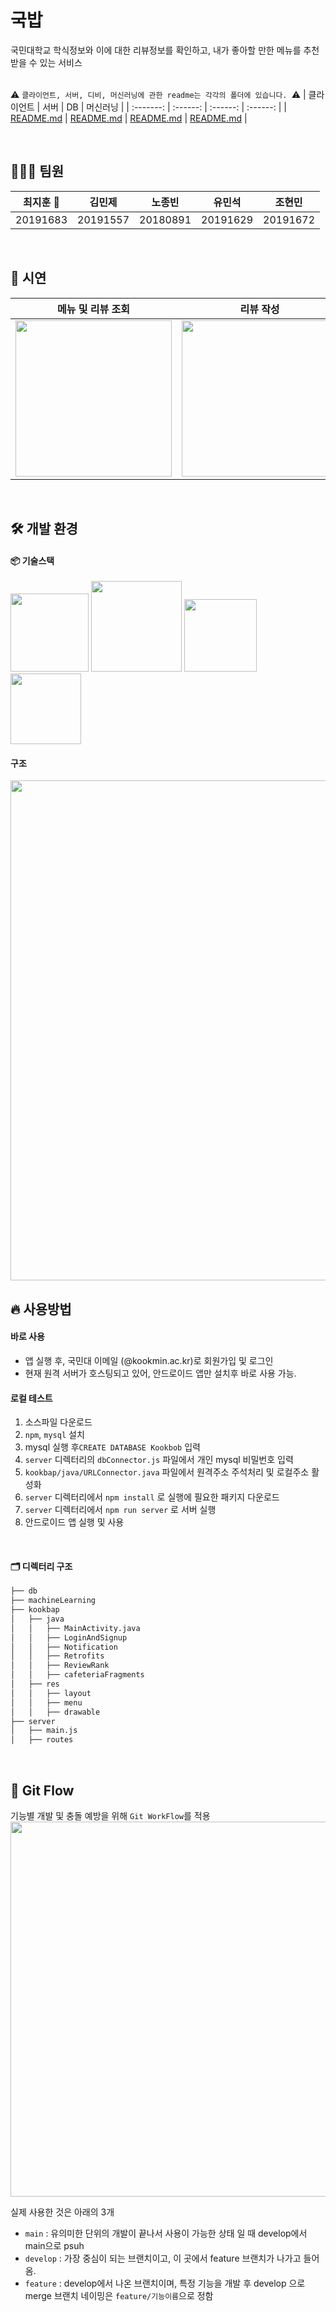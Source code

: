 # 국밥

국민대학교 학식정보와 이에 대한 리뷰정보를 확인하고, 내가 좋아할 만한 메뉴를 추천받을 수 있는 서비스
<br>
<br>

⚠️ `클라이언트, 서버, 디비, 머신러닝에 관한 readme는 각각의 폴더에 있습니다. `⚠️
| 클라이언트 | 서버 | DB | 머신러닝 |
| :-------: | :------: | :------: | :------: |
| [README.md](https://github.com/ji-hunc/kookbap/tree/main/kookbap) | [README.md](https://github.com/ji-hunc/kookbap/tree/main/server) | [README.md](https://github.com/ji-hunc/kookbap/tree/main/db) | [README.md](https://github.com/ji-hunc/kookbap/tree/main/machineLearning) |

</br>

## 👩🏻‍💻 팀원

| 최지훈 👑 |  김민제  |  노종빈  |  유민석  |  조현민  |
| :-------: | :------: | :------: | :------: | :------: |
| 20191683  | 20191557 | 20180891 | 20191629 | 20191672 |

</br>

## 🎥 시연

| 메뉴 및 리뷰 조회                                                                                                                |                                                            리뷰 작성                                                            | 리뷰 수정 및 삭제                                                                                                                |
| -------------------------------------------------------------------------------------------------------------------------------- | :-----------------------------------------------------------------------------------------------------------------------------: | -------------------------------------------------------------------------------------------------------------------------------- |
| <img src = "https://user-images.githubusercontent.com/52407470/205451046-d8e8c297-a9bb-4eaa-b02b-6eca8237f048.gif" width ="250"> | <img src ="https://user-images.githubusercontent.com/52407470/205479915-a6c603bb-c386-49be-a800-062d1855bd4f.gif" width ="250"> | <img src = "https://user-images.githubusercontent.com/52407470/205480970-d5e462fd-1035-41de-88c9-e374ae5e5cc6.gif" width ="250"> |

</br>

## 🛠 개발 환경

#### 📦 기술스택

<img width="125" src="https://img.shields.io/badge/android%20API-31-brightgreen"> <img width="145" src="https://img.shields.io/badge/android%20SDK-12.0-green"> <img width="116" src="https://img.shields.io/badge/node-18.12.0-yellow"> <img width="113" src="https://img.shields.io/badge/mysql-8.0.31-blue">

#### 구조

<img width="800" src="https://user-images.githubusercontent.com/52407470/205481295-f81d9acd-0b2e-41d0-ab2a-cb1001eb0075.png">

</br>

## 🔥 사용방법

#### 바로 사용

-   앱 실행 후, 국민대 이메일 (@kookmin.ac.kr)로 회원가입 및 로그인
-   현재 원격 서버가 호스팅되고 있어, 안드로이드 앱만 설치후 바로 사용 가능.

#### 로컬 테스트

1. 소스파일 다운로드
2. `npm`, `mysql` 설치
3. mysql 실행 후`CREATE DATABASE Kookbob` 입력
4. `server` 디렉터리의 `dbConnector.js` 파일에서 개인 mysql 비밀번호 입력
5. `kookbap/java/URLConnector.java` 파일에서 원격주소 주석처리 및 로컬주소 활성화
6. `server` 디렉터리에서 `npm install` 로 실행에 필요한 패키지 다운로드
7. `server` 디렉터리에서 `npm run server` 로 서버 실행
8. 안드로이드 앱 실행 및 사용

</br>

#### 🗂 디렉터리 구조

```bash
├── db
├── machineLearning
├── kookbap
│   ├── java
│   │   ├── MainActivity.java
│   │   ├── LoginAndSignup
│   │   ├── Notification
│   │   ├── Retrofits
│   │   ├── ReviewRank
│   │   ├── cafeteriaFragments
│   ├── res
│   │   ├── layout
│   │   ├── menu
│   │   ├── drawable
├── server
│   ├── main.js
│   ├── routes

```

</br>

## 🔀 Git Flow

기능별 개발 및 충돌 예방을 위해 `Git WorkFlow`를 적용
<img width="600" src="https://user-images.githubusercontent.com/52407470/205478151-992575f7-3018-473a-83fc-f75dc43495f8.png">

실제 사용한 것은 아래의 3개

-   `main` : 유의미한 단위의 개발이 끝나서 사용이 가능한 상태 일 때 develop에서 main으로 psuh
-   `develop` : 가장 중심이 되는 브랜치이고, 이 곳에서 feature 브랜치가 나가고 들어옴.
-   `feature` : develop에서 나온 브랜치이며, 특정 기능을 개발 후 develop 으로 merge 브랜치 네이밍은 `feature/기능이름`으로 정함
    </br>
